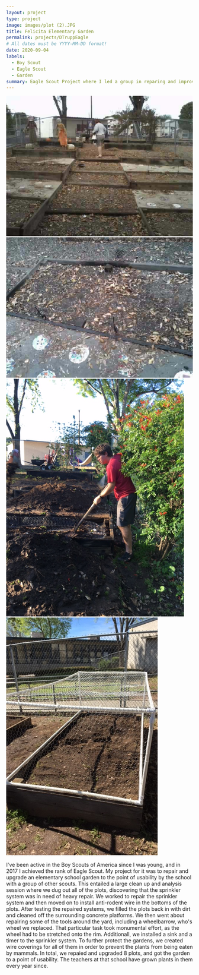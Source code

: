 ```yaml
---
layout: project
type: project
image: images/plot (2).JPG
title: Felicita Elementary Garden
permalink: projects/DTruppEagle
# All dates must be YYYY-MM-DD format!
date: 2020-09-04
labels:
  - Boy Scout
  - Eagle Scout
  - Garden
summary: Eagle Scout Project where I led a group in reparing and improving a school garden.
---
```


<img class="ui medium right floated rounded image" src="../images/IMG_1395.JPG">
<img class="ui medium right floated rounded image" src="../images/IMG_1404.JPG">
<img class="ui medium right floated rounded image" src="../images/IMG_1525.JPG">
<img class="ui medium right floated rounded image" src="../images/plot.JPG">

I've been active in the Boy Scouts of America since I was young, and in 2017 I achieved the rank of Eagle Scout. My project for it was to repair and upgrade an elementary school garden to the point of usability by the school with a group of other scouts. This entailed a large clean up and analysis session where we dug out all of the plots, discovering that the sprinkler system was in need of heavy repair. We worked to repair the sprinkler system and then moved on to install anti-rodent wire in the bottoms of the plots. After testing the repaired systems, we filled the plots back in with dirt and cleaned off the surrounding concrete platforms. We then went about repairing some of the tools around the yard, including a wheelbarrow, who's wheel we replaced. That particular task took monumental effort, as the wheel had to be stretched onto the rim. Additionall, we installed a sink and a timer to the sprinkler system. To further protect the gardens, we created wire coverings for all of them in order to prevent the plants from being eaten by mammals. In total, we repaied and upgraded 8 plots, and got the garden to a point of usability. The teachers at that school have grown plants in them every year since.
